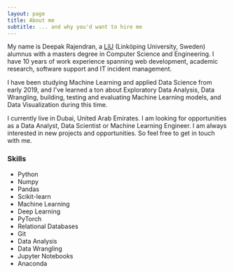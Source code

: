 ```yaml
---
layout: page
title: About me
subtitle: ... and why you'd want to hire me
---
```


My name is Deepak Rajendran, a <a href="https://liu.se/en">LiU</a> 
(Linköping University, Sweden) alumnus with a masters degree in Computer 
Science and Engineering. I have 10 years of work experience spanning web 
development, academic research, software support and IT incident management.

I have been studying Machine Learning and applied Data Science from early 
2019, and I've learned a ton about Exploratory Data Analysis, Data Wrangling, 
building, testing and evaluating Machine Learning models, and Data 
Visualization during this time.

I currently live in Dubai, United Arab Emirates. I am looking for 
opportunities as a Data Analyst, Data Scientist or Machine Learning Engineer.
I am always interested in new projects and opportunities. So feel free to get 
in touch with me.

### Skills

- Python
- Numpy
- Pandas
- Scikit-learn
- Machine Learning
- Deep Learning
- PyTorch
- Relational Databases
- Git
- Data Analysis
- Data Wrangling
- Jupyter Notebooks
- Anaconda